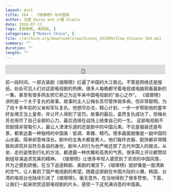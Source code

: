 ```yaml
---
layout: post
title: 164 - 《琅琊榜》与中国美
author: 沈妮 Daisy and 小璐 Xiaolu
date: 2016-07-11
tags: [琅琊榜, 电视剧, ]
categories: ["Modern China", ]
file: //archive.org/download/slowchinese_201909/Slow_Chinese_164.mp3
summary: ""
duration: ""
length: ""
---
```


<iframe src="https://archive.org/embed/slowchinese_201909/Slow_Chinese_164.mp3" width="500" height="30" frameborder="0" webkitallowfullscreen="true" mozallowfullscreen="true" allowfullscreen></iframe>

前一段时间，一部古装剧《琅琊榜》红遍了中国的大江南北。不管是网络还是报纸，处处可见人们对这部电视剧的热捧。很多人每晚都守着电视或电脑观看最新的一集，甚至有很多网友把它称之为近年来中国电视剧的“良心之作”。
《琅琊榜》讲的是一个关于复仇的故事。故事的主人公梅长苏尽管体弱多病，但非常聪明。为了给十多年前的父亲和军队复仇，他想尽办法，精心计划，一步一步帮助他的童年好友靖王当上皇帝，并让坏人得到了惩罚。故事的最后，虽然复仇成功了，但梅长苏也用尽了自己全部的心力，最后选择在战场上结束自己的一生。
这部电视剧不但剧情非常吸引人，最让人津津乐道的还是剧中的中国元素。不论是服装还是布景，都表达着一种独特的中国美：低调、素雅、精巧。很多画面就像是一副中国的山水画，简单却意味深长。剧中的主角大都是男人，他们每件衣服、配饰都非常精致和讲究并且符合各自的身份。剧中人的行为也严格还原了古代中国人的做法，从坐、走的姿势到行礼的方法，都透露一种优雅和高贵的气质。很多网上评论都赞叹剧组导演追求完美的精神。
《琅琊榜》让很多年轻人感受到了浓浓的中国风情，并为之感到骄傲。在当下追逐韩剧、美剧的潮流下，《琅琊榜》就好像是一股清新的空气，让人看到了国产电视剧的希望。随着这部剧在中国大陆的火爆，韩国、台湾的电视台也陆续引进了《琅琊榜》。毫无意外，在当地得到了很多赞誉。 下面，让我们一起来欣赏这部电视剧的片头，感受一下这充满诗意的中国美。
